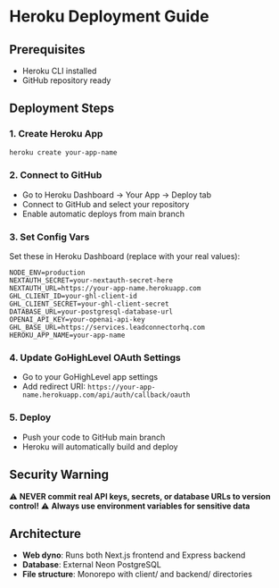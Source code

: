 # Heroku Deployment Guide

## Prerequisites
- Heroku CLI installed
- GitHub repository ready

## Deployment Steps

### 1. Create Heroku App
```bash
heroku create your-app-name
```

### 2. Connect to GitHub
- Go to Heroku Dashboard → Your App → Deploy tab
- Connect to GitHub and select your repository
- Enable automatic deploys from main branch

### 3. Set Config Vars
Set these in Heroku Dashboard (replace with your real values):

```
NODE_ENV=production
NEXTAUTH_SECRET=your-nextauth-secret-here
NEXTAUTH_URL=https://your-app-name.herokuapp.com
GHL_CLIENT_ID=your-ghl-client-id
GHL_CLIENT_SECRET=your-ghl-client-secret
DATABASE_URL=your-postgresql-database-url
OPENAI_API_KEY=your-openai-api-key
GHL_BASE_URL=https://services.leadconnectorhq.com
HEROKU_APP_NAME=your-app-name
```

### 4. Update GoHighLevel OAuth Settings
- Go to your GoHighLevel app settings
- Add redirect URI: `https://your-app-name.herokuapp.com/api/auth/callback/oauth`

### 5. Deploy
- Push your code to GitHub main branch
- Heroku will automatically build and deploy

## Security Warning
⚠️ **NEVER commit real API keys, secrets, or database URLs to version control!**
⚠️ **Always use environment variables for sensitive data**

## Architecture
- **Web dyno**: Runs both Next.js frontend and Express backend
- **Database**: External Neon PostgreSQL
- **File structure**: Monorepo with client/ and backend/ directories 